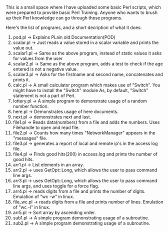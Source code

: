 This is a small space where I have uploaded some basic Perl scripts, which were prepared to provide basic Perl Training.
Anyone who wants to brush up their Perl knowledge can go through these programs.

Here's the list of programs, and a short decription of what it does:

1. pod.pl	-> Explains PLain old Documentation(POD)
2. scalar.pl	-> Just reads a value stored in a scalar variable and prints the value out.
3. scalar1.pl   -> Same as the above program, instead of static values it asks for values from the user 
4. scalar2.pl   -> Same as the above program, adds a test to check if the age entered is not a negative value.
5. scalar3.pl   -> Asks for the firstname and second name, concatenates and prints it.
6. calc.pl      -> A small calculator program which makes use of "Switch". You might have to install the "Switch" module 
                   As, by default, "Switch" statement is not a part of Perl.
7. lottery.pl   -> A simple program to demonstrate usage of a random number function.
8. here.pl      -> Demonstrates usage of here documents.
9. next.pl      -> demonstrates next and last.
10. file1.pl	-> Reads data(numbers) from a file and adds the numbers. Uses Filehandle to open and read file.
11. file2.pl    -> Counts how many times "NetworkManager" appears in the "messages" file.
12. file3.pl    -> generates a report of local and remote ip's in the access log file.
13. file4.pl    -> Finds good hits(200) in access.log and prints the number of good hits.
14. arr1.pl     -> List elements in an array.
15. arr2.pl     -> uses GetOpt::Long, which allows the user to pass command line args.
16. arr3.pl	-> uses GetOpt::Long, which allows the user to pass command line args, and uses toggle for a force flag.
17. arr4.pl	-> reads digits from a file and prints the number of digits. Emulation of "wc -w" in linux.
18. file_wc.pl  -> reads digits from a file and prints number of lines. Emulation of "wc -l" in linux.
19. arr5.pl	-> Sort array by ascending order.
20. sub1.pl     -> A simple program demonstrating usage of a subroutine.
21. sub2.pl     -> A simple program demonstrating usage of a subroutine.
